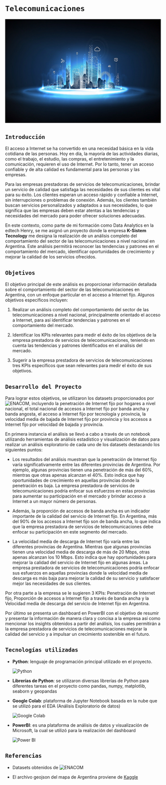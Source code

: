 # ```Telecomunicaciones```

![telecomunicaciones](imagenes/technology.jpg)

## ```Introducción```

El acceso a Internet se ha convertido en una necesidad básica en la vida cotidiana de las personas. Hoy en día, la mayoría de las actividades diarias, como el trabajo, el estudio, las compras, el entretenimiento y la comunicación, requieren el uso de Internet. Por lo tanto, tener un acceso confiable y de alta calidad es fundamental para las personas y las empresas.

Para las empresas prestadoras de servicios de telecomunicaciones, brindar un servicio de calidad que satisfaga las necesidades de sus clientes es vital para su éxito. Los clientes esperan un acceso rápido y confiable a Internet, sin interrupciones o problemas de conexión. Además, los clientes también buscan servicios personalizados y adaptados a sus necesidades, lo que significa que las empresas deben estar atentas a las tendencias y necesidades del mercado para poder ofrecer soluciones adecuadas.

En este contexto, como parte de mi formación como Data Analytics en la edtech Henry, se me asignó un proyecto donde la empresa **K-Sistem Tecnology** me designa la realización de un análisis completo del comportamiento del sector de las telecomunicaciones a nivel nacional en Argentina. Este análisis permitirá reconocer las tendencias y patrones en el comportamiento del mercado, identificar oportunidades de crecimiento y mejorar la calidad de los servicios ofrecidos.

## ```Objetivos```

El objetivo principal de este análisis es proporcionar información detallada sobre el comportamiento del sector de las telecomunicaciones en Argentina, con un enfoque particular en el acceso a Internet fijo. Algunos objetivos específicos incluyen:

1. Realizar un análisis completo del comportamiento del sector de las telecomunicaciones a nivel nacional, principalmente orientado el acceso a Internet, para así identificar tendencias y patrones en el comportamiento del mercado.

2. Identificar los KPIs relevantes para medir el éxito de los objetivos de la empresa prestadora de servicios de telecomunicaciones, teniendo en cuenta las tendencias y patrones identificados en el análisis del mercado.

3. Sugerir a la empresa prestadora de servicios de telecomunicaciones tres KPIs específicos que sean relevantes para medir el éxito de sus objetivos.

## ```Desarrollo del Proyecto```

Para lograr estos objetivos, se utilizaron los datasets proporcionados por ![ENACOM](https://datosabiertos.enacom.gob.ar/dashboards/20000/acceso-a-internet/), incluyendo la penetración de Internet fijo por hogares a nivel nacional, el total nacional de accesos a Internet fijo por banda ancha y banda angosta, el acceso a Internet fijo por tecnología y provincia, la velocidad media de bajada de Internet fijo por provincia y los accesos a Internet fijo por velocidad de bajada y provincia.

En primera instancia el análisis se llevó a cabo a través de un notebook utilizando herramientas de análisis estadístico y visualización de datos para realizar un análisis exploratorio de cada uno de los datasets destacando los siguientes puntos:

- Los resultados del análisis muestran que la penetración de Internet fijo varía significativamente entre las diferentes provincias de Argentina. Por ejemplo, algunas provincias tienen una penetración de más del 60%, mientras que otras apenas alcanzan el 40%. Esto indica que hay oportunidades de crecimiento en aquellas provincias donde la penetración es baja. La empresa prestadora de servicios de telecomunicaciones podría enfocar sus esfuerzos en estas provincias para aumentar su participación en el mercado y brindar acceso a Internet a un mayor número de personas.

- Además, la proporción de accesos de banda ancha es un indicador importante de la calidad del servicio de Internet fijo. En Argentina, más del 90% de los accesos a Internet fijo son de banda ancha, lo que indica que la empresa prestadora de servicios de telecomunicaciones debe enfocar su participación en este segmento del mercado.

- La velocidad media de descarga de Internet fijo varía entre las diferentes provincias de Argentina. Mientras que algunas provincias tienen una velocidad media de descarga de más de 20 Mbps, otras apenas alcanzan los 10 Mbps. Esto indica que hay oportunidades para mejorar la calidad del servicio de Internet fijo en algunas áreas. La empresa prestadora de servicios de telecomunicaciones podría enfocar sus esfuerzos en aquellas provincias donde la velocidad media de descarga es más baja para mejorar la calidad de su servicio y satisfacer mejor las necesidades de sus clientes.

Por otra parte a la empresa se le sugieren 3 KPIs: Penetración de Internet fijo, Proporción de accesos a Internet fijo a través de banda ancha y la Velocidad media de descarga del servicio de Internet fijo en Argentina.

Por último se presenta un dashboard en PowerBI con el objetivo de resumir y presentar la información de manera clara y concisa a la empresa así como mencionar los insights obtenidos a partir del análisis, los cuales permitirán a la empresa prestadora de servicios de telecomunicaciones mejorar la calidad del servicio y a impulsar un crecimiento sostenible en el futuro.

## ```Tecnologías utilizadas```

- **Python**: lenguaje de programación principal utilizado en el proyecto.

    ![Python](https://img.shields.io/badge/Python-3776AB.svg?style=for-the-badge&logo=Python&logoColor=white)

- **Librerías de Python**: se utilizaron diversas librerías de Python para diferentes tareas en el proyecto como pandas, numpy, matplotlib, seaborn y geopandas

- **Google Colab**: plataforma de Jupyter Notebook basada en la nube que se utilizó para el EDA (Análisis Exploratorio de datos)

    ![Google Colab](https://img.shields.io/badge/Google%20Colab-F9AB00.svg?style=for-the-badge&logo=Google-Colab&logoColor=white)

- **PowerBI**: es una plataforma de análisis de datos y visualización de Microsoft, la cual se utilizó para la realización del dashboard

    ![Power BI](https://img.shields.io/badge/Power%20BI-F2C811.svg?style=for-the-badge&logo=Power-BI&logoColor=white)

## ```Referencias```

- Datasets obtenidos de ![ENACOM](https://datosabiertos.enacom.gob.ar/dashboards/20000/acceso-a-internet/)

- El archivo geojson del mapa de Argentina proviene de [Kaggle](https://www.kaggle.com/datasets/pablomgomez21/geojson-file-provincias-argentinas)
